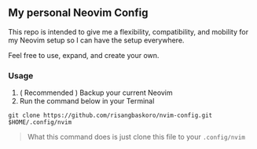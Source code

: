 ## My personal Neovim Config

This repo is intended to give me a flexibility, compatibility, and mobility for my Neovim setup so I can have the setup everywhere.

Feel free to use, expand, and create your own.

### Usage
1. ( Recommended ) Backup your current Neovim
2. Run the command below in your Terminal

```shell
git clone https://github.com/risangbaskoro/nvim-config.git $HOME/.config/nvim
```

> What this command does is just clone this file to your `.config/nvim`
